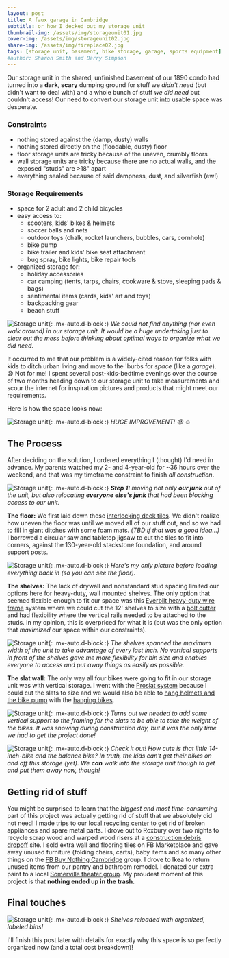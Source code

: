 ```yaml
---
layout: post
title: A faux garage in Cambridge
subtitle: or how I decked out my storage unit
thumbnail-img: /assets/img/storageunit01.jpg
cover-img: /assets/img/storageunit02.jpg
share-img: /assets/img/fireplace02.jpg
tags: [storage unit, basement, bike storage, garage, sports equipment]
#author: Sharon Smith and Barry Simpson
---
```


Our storage unit in the shared, unfinished basement of our 1890 condo had turned into a **dark, scary** dumping ground for stuff we *didn't
need* (but didn't want to deal with) and a whole bunch of stuff *we did need* but couldn't access! Our need to convert our storage unit into usable space was desperate.

### Constraints
* nothing stored against the (damp, dusty) walls
* nothing stored directly on the (floodable, dusty) floor
* floor storage units are tricky because of the uneven, crumbly floors
* wall storage units are tricky because there are no actual walls, and the exposed "studs" are >18" apart
* everything sealed because of said dampness, dust, and silverfish (ew!)

### Storage Requirements
* space for 2 adult and 2 child bicycles
* easy access to:
  * scooters, kids' bikes & helmets
  * soccer balls and nets
  * outdoor toys (chalk, rocket launchers, bubbles, cars, cornhole)
  * bike pump
  * bike trailer and kids' bike seat attachment
  * bug spray, bike lights, bike repair tools
* organized storage for:
  * holiday accessories
  * car camping (tents, tarps, chairs, cookware & stove, sleeping pads & bags)
  * sentimental items (cards, kids' art and toys)
  * backpacking gear
  * beach stuff

![Storage unit](../assets/img/storageunit06.jpg){: .mx-auto.d-block :}
*We could not find anything (nor even walk around) in our storage unit. It would be a huge undertaking just to clear out
 the mess before thinking about optimal ways to organize what we did need.*

It occurred to me that our problem is a widely-cited reason for folks with kids to ditch urban living and move to the 'burbs for *space* (like a *garage*).
:anguished: Not for me! I spent several post-kids-bedtime evenings over the course of two months heading down to our storage unit to take
measurements and scour the internet for inspiration pictures and products that might meet our requirements.

Here is how the space looks now:

![Storage unit](../assets/img/storageunit07.jpg){: .mx-auto.d-block :}
*HUGE IMPROVEMENT! :heart_eyes: :relaxed:*

## The Process

After deciding on the solution, I ordered everything I (thought) I'd need in advance. My parents watched my 2- and 4-year-old
for ~36 hours over the weekend, and that was my timeframe constraint to finish *all construction*.

![Storage unit](../assets/img/storageunit03.jpg){: .mx-auto.d-block :}
***Step 1:** moving not only **our junk** out of the unit, but also relocating **everyone else's junk** that had been blocking access to our unit.*

**The floor:** We first laid down these
[interlocking deck tiles](https://www.homedepot.com/p/326396808). We didn't realize how uneven the floor was until we
moved all of our stuff out, and so we had to fill in giant ditches with some foam mats. *(TBD if that was a good idea...)* I borrowed a circular saw and
tabletop jigsaw to cut the tiles to fit into corners, against the 130-year-old stackstone foundation, and around support posts.

![Storage unit](../assets/img/storageunit01.jpg){: .mx-auto.d-block :}
*Here's my only picture before loading everything back in (so you can see the floor).*

**The shelves:** The lack of drywall and nonstandard stud spacing limited our options here for heavy-duty, wall mounted shelves.
The only option that seemed flexible enough to fit our space was this [Everbilt heavy-duty wire frame](https://www.homedepot.com/p/Everbilt-6-ft-x-20-in-Heavy-Duty-Wire-Shelf-90257/314183866)
system where we could cut the 12' shelves to size with a [bolt cutter](https://www.homedepot.com/p/Milwaukee-18-in-Bolt-Cutter-with-3-8-in-Maximum-Cut-Capacity-48-22-4018/312620426) and had flexibility where the vertical rails needed to be attached to the studs. In my opinion, this is overpriced
for what it is (but was the only option that *maximized* our space within our constraints).

![Storage unit](../assets/img/storageunit04.jpg){: .mx-auto.d-block :}
*The shelves spanned the maximum width of the unit to take advantage of every last inch. No vertical supports in front of the shelves
gave me more flexibility for bin size and enables everyone to access and put away things as easily as possible.*

**The slat wall:** The only way all four bikes were going to fit in our storage unit was with vertical storage. I went with the
[Proslat system](https://www.homedepot.com/p/Proslat-PVC-Slatwall-8-ft-x-4-ft-White-88102/203496104) because I could cut the slats to size and we would also be able to
[hang helmets and the bike pump](https://www.homedepot.com/p/Proslat-Slatwall-4-in-Hooks-12-Pack-13002/204743455) with the [hanging bikes](https://www.homedepot.com/p/Proslat-Slatwall-Vertical-Bike-Hook-2-Pack-13028/204743464).

![Storage unit](../assets/img/storageunit08.jpg){: .mx-auto.d-block :}
*Turns out we needed to add some vertical support to the framing for the slats to be able to take the weight of the bikes. It was snowing during construction day, but it was the only time we had to get the project done!*

![Storage unit](../assets/img/storageunit05.jpg){: .mx-auto.d-block :}
*Check it out! How cute is that little 14-inch-bike and the balance bike? In truth, the kids can't get their bikes on and off this storage (yet). We **can** walk into the storage unit though to get and put them away now, though!*

## Getting rid of stuff

You might be surprised to learn that the *biggest and most time-consuming* part of this project was actually getting rid of stuff that we absolutely did not need!
I made trips to our [local recycling center](https://www.cambridgema.gov/services/recyclingcenter) to get rid of broken appliances and spare metal parts.
I drove out to Roxbury over two nights to recycle scrap wood and warped wood risers at a [construction debris dropoff](https://resourcewasteservices.com/our-facilities/resource-roxbury/) site.
I sold extra wall and flooring tiles on FB Marketplace and gave away unused furniture (folding chairs, carts), baby items and so many other things on the [FB Buy Nothing Cambridge](https://www.facebook.com/groups/476638806418590) group.
I drove to Ikea to return unused items from our pantry and bathroom remodel.
I donated our extra paint to a local [Somerville theater group](https://www.theatreatfirst.org/). My proudest moment of this project is that **nothing ended up in the trash.**

## Final touches

![Storage unit](../assets/img/storageunit02.jpg){: .mx-auto.d-block :}
*Shelves reloaded with organized, labeled bins!*

I'll finish this post later with details for exactly why this space is so perfectly organized now (and a total cost breakdown)!

